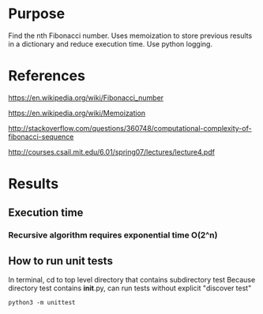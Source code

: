 # Purpose
Find the nth Fibonacci number.
Uses memoization to store previous results in a dictionary and reduce execution time.
Use python logging.

# References
<https://en.wikipedia.org/wiki/Fibonacci_number>

<https://en.wikipedia.org/wiki/Memoization>

<http://stackoverflow.com/questions/360748/computational-complexity-of-fibonacci-sequence>

<http://courses.csail.mit.edu/6.01/spring07/lectures/lecture4.pdf>

# Results

## Execution time
### Recursive algorithm requires exponential time O(2^n)

## How to run unit tests
In terminal, cd to top level directory that contains subdirectory test
Because directory test contains __init__.py, can run tests without explicit "discover test"

    python3 -m unittest
